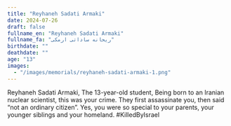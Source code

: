 ```yaml
---
title: "Reyhaneh Sadati Armaki"
date: 2024-07-26
draft: false
fullname_en: "Reyhaneh Sadati Armaki"
fullname_fa: "ریحانه ساداتی ارمکی"
birthdate: ""
deathdate: ""
age: "13"
images:
  - "/images/memorials/reyhaneh-sadati-armaki-1.png"
---
```


Reyhaneh Sadati Armaki,
The 13-year-old student,
Being born to an Iranian nuclear scientist, this was your crime. They first assassinate you, then said “not an ordinary citizen”. Yes, you were so special to your parents, your younger siblings and your homeland.
#KilledByIsrael